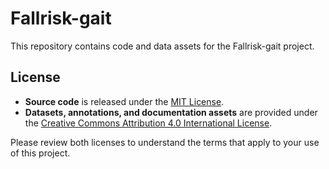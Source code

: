 # Fallrisk-gait

This repository contains code and data assets for the Fallrisk-gait project.

## License

- **Source code** is released under the [MIT License](LICENSE).
- **Datasets, annotations, and documentation assets** are provided under the
  [Creative Commons Attribution 4.0 International License](LICENSE-DATA).

Please review both licenses to understand the terms that apply to your use of
this project.
